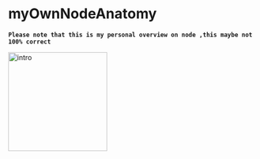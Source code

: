 # myOwnNodeAnatomy
**`Please note that this is my personal overview on node ,this maybe not 100% correct`**


<img src="https://mbtskoudsalg.com/images/vector-javascript-node-js-2.png"
     alt="intro"
     style=" margin:0 auto;eidth:300px;height:200px" />
